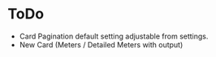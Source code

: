 # ToDo

- Card Pagination default setting adjustable from settings.
- New Card (Meters / Detailed Meters with output)
